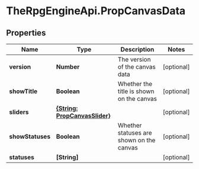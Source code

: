 # TheRpgEngineApi.PropCanvasData

## Properties

Name | Type | Description | Notes
------------ | ------------- | ------------- | -------------
**version** | **Number** | The version of the canvas data | [optional] 
**showTitle** | **Boolean** | Whether the title is shown on the canvas | [optional] 
**sliders** | [**{String: PropCanvasSlider}**](PropCanvasSlider.md) |  | [optional] 
**showStatuses** | **Boolean** | Whether statuses are shown on the canvas | [optional] 
**statuses** | **[String]** |  | [optional] 


